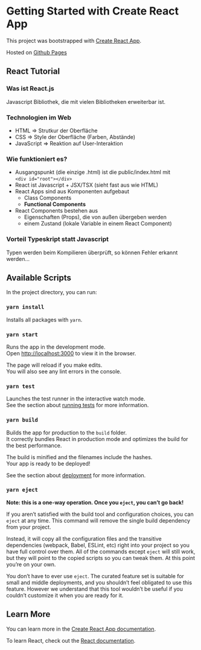 # Getting Started with Create React App

This project was bootstrapped with [Create React App](https://github.com/facebook/create-react-app).

Hosted on [Github Pages](https://digital-home-town.github.io/digital-hometown-frontend/)

## React Tutorial

### Was ist React.js

Javascript Bibliothek, die mit vielen Bibliotheken erweiterbar ist.

### Technologien im Web

- HTML => Strutkur der Oberfläche
- CSS => Style der Oberfläche (Farben, Abstände)
- JavaScript => Reaktion auf User-Interaktion

### Wie funktioniert es?

- Ausgangspunkt (die einzige .html) ist die public/index.html mit \
  `<div id="root"></div>`
- React ist Javascript + JSX/TSX (sieht fast aus wie HTML)
- React Apps sind aus Komponenten aufgebaut
  - Class Components
  - **Functional Components**
- React Components bestehen aus
  - Eigenschaften (Props), die von außen übergeben werden
  - einem Zustand (lokale Variable in einem React Component)

### Vorteil Typeskript statt Javascript

Typen werden beim Kompilieren überprüft, so können Fehler erkannt werden...

## Available Scripts

In the project directory, you can run:

### `yarn install`

Installs all packages with `yarn`.

### `yarn start`

Runs the app in the development mode.\
Open [http://localhost:3000](http://localhost:3000) to view it in the browser.

The page will reload if you make edits.\
You will also see any lint errors in the console.

### `yarn test`

Launches the test runner in the interactive watch mode.\
See the section about [running tests](https://facebook.github.io/create-react-app/docs/running-tests) for more information.

### `yarn build`

Builds the app for production to the `build` folder.\
It correctly bundles React in production mode and optimizes the build for the best performance.

The build is minified and the filenames include the hashes.\
Your app is ready to be deployed!

See the section about [deployment](https://facebook.github.io/create-react-app/docs/deployment) for more information.

### `yarn eject`

**Note: this is a one-way operation. Once you `eject`, you can’t go back!**

If you aren’t satisfied with the build tool and configuration choices, you can `eject` at any time. This command will remove the single build dependency from your project.

Instead, it will copy all the configuration files and the transitive dependencies (webpack, Babel, ESLint, etc) right into your project so you have full control over them. All of the commands except `eject` will still work, but they will point to the copied scripts so you can tweak them. At this point you’re on your own.

You don’t have to ever use `eject`. The curated feature set is suitable for small and middle deployments, and you shouldn’t feel obligated to use this feature. However we understand that this tool wouldn’t be useful if you couldn’t customize it when you are ready for it.

## Learn More

You can learn more in the [Create React App documentation](https://facebook.github.io/create-react-app/docs/getting-started).

To learn React, check out the [React documentation](https://reactjs.org/).
